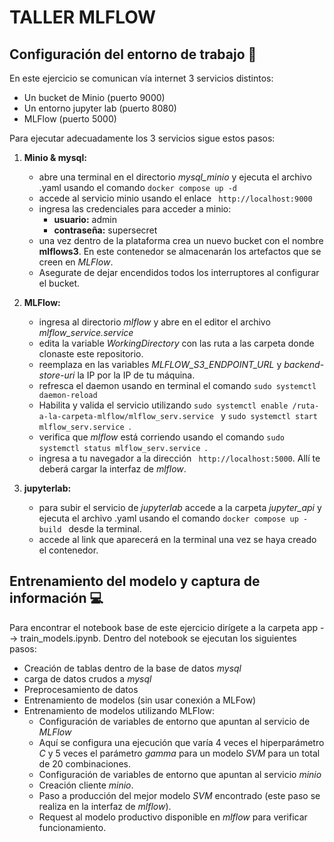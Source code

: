 # TALLER MLFLOW #

## Configuración del entorno de trabajo :wrench: ##

En este ejercicio se comunican vía internet 3 servicios distintos:
- Un bucket de Minio (puerto 9000)
- Un entorno jupyter lab (puerto 8080)
- MLFlow (puerto 5000)

Para ejecutar adecuadamente los 3 servicios sigue estos pasos:
1. **Minio & mysql:**
   - abre una terminal en el directorio *mysql_minio* y ejecuta el archivo .yaml usando el comando ```docker compose up -d ```
   - accede al servicio minio usando el enlace ``` http://localhost:9000```
   - ingresa las credenciales para acceder a minio:
     - **usuario:** admin
     - **contraseña:** supersecret
   - una vez dentro de la plataforma crea un nuevo bucket con el nombre **mlflows3**. En este contenedor se almacenarán los artefactos que se creen en *MLFlow*.
   - Asegurate de dejar encendidos todos los interruptores al configurar el bucket.

2. **MLFlow:**
   - ingresa al directorio *mlflow* y abre en el editor el archivo *mlflow_service.service*
   - edita la variable *WorkingDirectory* con las ruta a las carpeta donde clonaste este repositorio.
   - reemplaza en las variables *MLFLOW_S3_ENDPOINT_URL* y *backend-store-uri* la IP por la IP de tu máquina.
   - refresca el daemon usando en terminal el comando ``` sudo systemctl daemon-reload ```
   - Habilita y valida el servicio utilizando ```sudo systemctl enable /ruta-a-la-carpeta-mlflow/mlflow_serv.service ``` y ```sudo systemctl start mlflow_serv.service ```.
   - verifica que *mlflow* está corriendo usando el comando ```sudo systemctl status mlflow_serv.service ```.
   - ingresa a tu navegador a la dirección ``` http://localhost:5000```. Allí te deberá cargar la interfaz de *mlflow*.

3. **jupyterlab:**
   -  para subir el servicio de *jupyterlab* accede a la carpeta *jupyter_api* y ejecuta el archivo .yaml usando el comando ```docker compose up -build ``` desde la terminal.
   - accede al link que aparecerá en la terminal una vez se haya creado el contenedor.

## Entrenamiento del modelo y captura de información :computer: ##

Para encontrar el notebook base de este ejercicio dirígete a la carpeta app --> train_models.ipynb. Dentro del notebook se ejecutan los siguientes pasos:
- Creación de tablas dentro de la base de datos *mysql*
- carga de datos crudos a *mysql*
- Preprocesamiento de datos
- Entrenamiento de modelos (sin usar conexión a MLFow)
- Entrenamiento de modelos utilizando MLFlow:
  - Configuración de variables de entorno que apuntan al servicio de *MLFlow*
  - Aquí se configura una ejecución que varía 4 veces el hiperparámetro *C* y 5 veces el parámetro *gamma* para un modelo *SVM* para un total de 20 combinaciones.
  - Configuración de variables de entorno que apuntan al servicio *minio*
  - Creación cliente *minio*.
  - Paso a producción del mejor modelo *SVM* encontrado (este paso se realiza en la interfaz de *mlflow*).
  - Request al modelo productivo disponible en *mlflow* para verificar funcionamiento. 

